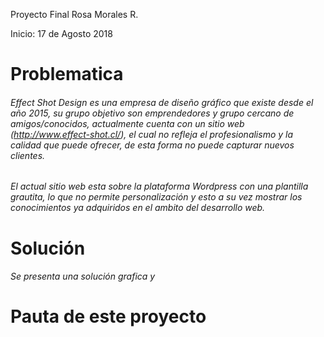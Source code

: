 Proyecto Final Rosa Morales R.

Inicio: 17 de Agosto 2018 

# Problematica 
###### Effect Shot Design es una empresa de diseño gráfico que existe desde el año 2015, su grupo objetivo son emprendedores y grupo cercano de amigos/conocidos, actualmente cuenta con un sitio web (http://www.effect-shot.cl/), el cual no refleja el profesionalismo y la calidad que puede ofrecer, de esta forma no puede capturar nuevos clientes.
###### El actual sitio web esta sobre la plataforma Wordpress con una plantilla grautita, lo que no permite personalización y esto a su vez mostrar los conocimientos ya adquiridos en el ambito del desarrollo web.

# Solución
###### Se presenta una solución grafica y 


# Pauta de este proyecto

